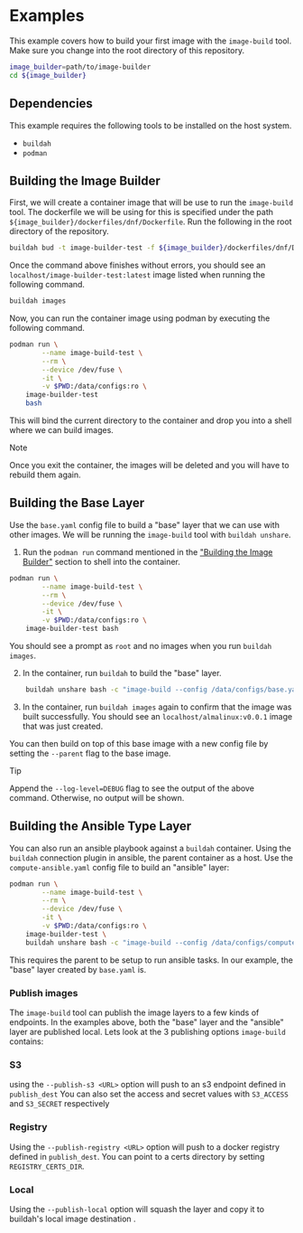 # Examples

This example covers how to build your first image with the `image-build` tool. Make sure you change into the root directory of this repository.

```bash
image_builder=path/to/image-builder
cd ${image_builder}
```

## Dependencies

This example requires the following tools to be installed on the host system.

 - `buildah`
 - `podman`

## Building the Image Builder

First, we will create a container image that will be use to run the `image-build` tool. The dockerfile we will be using for this is specified under the path `${image_builder}/dockerfiles/dnf/Dockerfile`. Run the following in the root directory of the repository.

```bash
buildah bud -t image-builder-test -f ${image_builder}/dockerfiles/dnf/Dockerfile .
```

Once the command above finishes without errors, you should see an `localhost/image-builder-test:latest` image listed when running the following command.

```bash
buildah images
```

Now, you can run the container image using podman by executing the following command.

```bash
podman run \
        --name image-build-test \
        --rm \
        --device /dev/fuse \
        -it \
        -v $PWD:/data/configs:ro \
	image-builder-test
	bash
```

This will bind the current directory to the container and drop you into a shell where we can build images.

> [!NOTE]
> Once you exit the container, the images will be deleted and you will have to rebuild them again.

## Building the Base Layer

Use the `base.yaml` config file to build a "base" layer that we can use with other images. We will be running the `image-build` tool with `buildah unshare`.

1. Run the `podman run` command mentioned in the ["Building the Image Builder"](<README#Building the Image Builder>) section to shell into the container.

``` bash
podman run \
        --name image-build-test \
        --rm \
        --device /dev/fuse \
        -it \
        -v $PWD:/data/configs:ro \
	image-builder-test bash
```

You should see a prompt as `root` and no images when you run `buildah images`.

2. In the container, run `buildah` to build the "base" layer.

```bash
	buildah unshare bash -c "image-build --config /data/configs/base.yaml"
```

3. In the container, run `buildah images` again to confirm that the image was built successfully. You should see an `localhost/almalinux:v0.0.1` image that was just created.

You can then build on top of this base image with a new config file by setting the `--parent` flag to the base image.

> [!TIP]
> Append the `--log-level=DEBUG` flag to see the output of the above command. Otherwise, no output will be shown.

## Building the Ansible Type Layer

You can also run an ansible playbook against a `buildah` container.  Using the `buildah` connection plugin in ansible, the parent container as a host. Use the `compute-ansible.yaml` config file to build an "ansible" layer:

```bash
podman run \
        --name image-build-test \
        --rm \
        --device /dev/fuse \
        -it \
        -v $PWD:/data/configs:ro \
	image-builder-test \
	buildah unshare bash -c "image-build --config /data/configs/compute-ansible.yaml"
```

This requires the parent to be setup to run ansible tasks. In our example, the "base" layer created by `base.yaml` is.


### Publish images
The `image-build` tool can publish the image layers to a few kinds of endpoints. In the examples above, both the "base" layer and the "ansible" layer are published local. Lets look at the 3 publishing options `image-build` contains:

### S3
using the `--publish-s3 <URL>` option will push to an s3 endpoint defined in `publish_dest`
You can also set the access and secret values with `S3_ACCESS` and `S3_SECRET` respectively

### Registry
Using the `--publish-registry <URL>` option will push to a docker registry defined in `publish_dest`. You can point to a certs directory by setting `REGISTRY_CERTS_DIR`.

### Local
Using the `--publish-local` option will squash the layer and copy it to buildah's local image destination .
